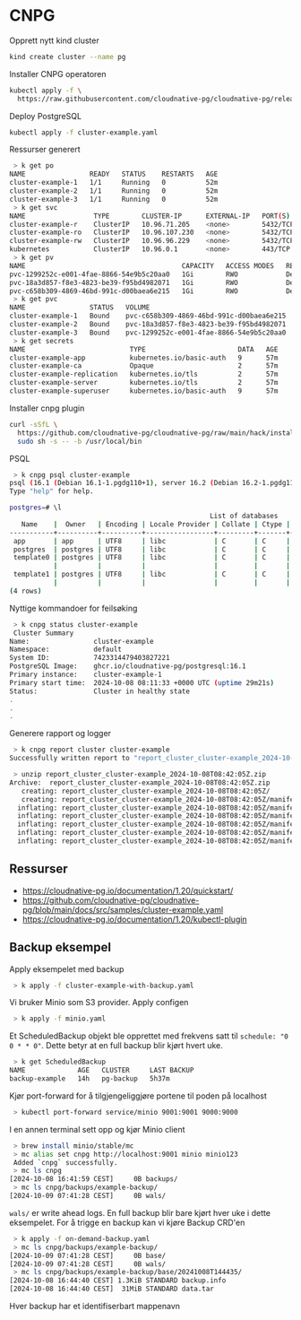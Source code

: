 # CNPG

Opprett nytt kind cluster

```bash
kind create cluster --name pg
```

Installer CNPG operatoren

```bash
kubectl apply -f \
  https://raw.githubusercontent.com/cloudnative-pg/cloudnative-pg/release-1.20/releases/cnpg-1.20.6.yaml
```

Deploy PostgreSQL

```bash
kubectl apply -f cluster-example.yaml
```

Ressurser generert

```bash
 > k get po
NAME                READY   STATUS    RESTARTS   AGE
cluster-example-1   1/1     Running   0          52m
cluster-example-2   1/1     Running   0          52m
cluster-example-3   1/1     Running   0          52m
 > k get svc
NAME                 TYPE        CLUSTER-IP      EXTERNAL-IP   PORT(S)    AGE
cluster-example-r    ClusterIP   10.96.71.205    <none>        5432/TCP   53m
cluster-example-ro   ClusterIP   10.96.107.230   <none>        5432/TCP   53m
cluster-example-rw   ClusterIP   10.96.96.229    <none>        5432/TCP   53m
kubernetes           ClusterIP   10.96.0.1       <none>        443/TCP    55m
 > k get pv
NAME                                       CAPACITY   ACCESS MODES   RECLAIM POLICY   STATUS   CLAIM                       STORAGECLASS   REASON   AGE
pvc-1299252c-e001-4fae-8866-54e9b5c20aa0   1Gi        RWO            Delete           Bound    default/cluster-example-3   standard                56m
pvc-18a3d857-f8e3-4823-be39-f95bd4982071   1Gi        RWO            Delete           Bound    default/cluster-example-2   standard                56m
pvc-c658b309-4869-46bd-991c-d00baea6e215   1Gi        RWO            Delete           Bound    default/cluster-example-1   standard                57m
 > k get pvc
NAME                STATUS   VOLUME                                     CAPACITY   ACCESS MODES   STORAGECLASS   AGE
cluster-example-1   Bound    pvc-c658b309-4869-46bd-991c-d00baea6e215   1Gi        RWO            standard       57m
cluster-example-2   Bound    pvc-18a3d857-f8e3-4823-be39-f95bd4982071   1Gi        RWO            standard       56m
cluster-example-3   Bound    pvc-1299252c-e001-4fae-8866-54e9b5c20aa0   1Gi        RWO            standard       56m
 > k get secrets
NAME                          TYPE                       DATA   AGE
cluster-example-app           kubernetes.io/basic-auth   9      57m
cluster-example-ca            Opaque                     2      57m
cluster-example-replication   kubernetes.io/tls          2      57m
cluster-example-server        kubernetes.io/tls          2      57m
cluster-example-superuser     kubernetes.io/basic-auth   9      57m
```

Installer cnpg plugin

```bash
curl -sSfL \
  https://github.com/cloudnative-pg/cloudnative-pg/raw/main/hack/install-cnpg-plugin.sh | \
  sudo sh -s -- -b /usr/local/bin
```

PSQL

```bash
 > k cnpg psql cluster-example
psql (16.1 (Debian 16.1-1.pgdg110+1), server 16.2 (Debian 16.2-1.pgdg110+2))
Type "help" for help.

postgres=# \l
                                                  List of databases
   Name    |  Owner   | Encoding | Locale Provider | Collate | Ctype | ICU Locale | ICU Rules |   Access privileges
-----------+----------+----------+-----------------+---------+-------+------------+-----------+-----------------------
 app       | app      | UTF8     | libc            | C       | C     |            |           |
 postgres  | postgres | UTF8     | libc            | C       | C     |            |           |
 template0 | postgres | UTF8     | libc            | C       | C     |            |           | =c/postgres          +
           |          |          |                 |         |       |            |           | postgres=CTc/postgres
 template1 | postgres | UTF8     | libc            | C       | C     |            |           | =c/postgres          +
           |          |          |                 |         |       |            |           | postgres=CTc/postgres
(4 rows)
```

Nyttige kommandoer for feilsøking

```bash
 > k cnpg status cluster-example
 Cluster Summary
Name:                cluster-example
Namespace:           default
System ID:           7423314479403827221
PostgreSQL Image:    ghcr.io/cloudnative-pg/postgresql:16.1
Primary instance:    cluster-example-1
Primary start time:  2024-10-08 08:11:33 +0000 UTC (uptime 29m21s)
Status:              Cluster in healthy state
.
.
.
```

Generere rapport og logger

```bash
 > k cnpg report cluster cluster-example
Successfully written report to "report_cluster_cluster-example_2024-10-08T08:42:05Z.zip" (format: "yaml")

 > unzip report_cluster_cluster-example_2024-10-08T08:42:05Z.zip
Archive:  report_cluster_cluster-example_2024-10-08T08:42:05Z.zip
   creating: report_cluster_cluster-example_2024-10-08T08:42:05Z/
   creating: report_cluster_cluster-example_2024-10-08T08:42:05Z/manifests/
  inflating: report_cluster_cluster-example_2024-10-08T08:42:05Z/manifests/cluster.yaml
  inflating: report_cluster_cluster-example_2024-10-08T08:42:05Z/manifests/cluster-pods.yaml
  inflating: report_cluster_cluster-example_2024-10-08T08:42:05Z/manifests/cluster-jobs.yaml
  inflating: report_cluster_cluster-example_2024-10-08T08:42:05Z/manifests/events.yaml
  inflating: report_cluster_cluster-example_2024-10-08T08:42:05Z/manifests/cluster-pvcs.yaml
```

## Ressurser

- https://cloudnative-pg.io/documentation/1.20/quickstart/
- https://github.com/cloudnative-pg/cloudnative-pg/blob/main/docs/src/samples/cluster-example.yaml
- https://cloudnative-pg.io/documentation/1.20/kubectl-plugin

## Backup eksempel

Apply eksempelet med backup

```bash
 > k apply -f cluster-example-with-backup.yaml
```

Vi bruker Minio som S3 provider. Apply configen

```bash
 > k apply -f minio.yaml
```

Et ScheduledBackup objekt ble opprettet med frekvens satt til `schedule: "0 0 * * 0"`. Dette betyr at en full backup blir kjørt hvert uke.

```bash
 > k get ScheduledBackup
NAME             AGE   CLUSTER     LAST BACKUP
backup-example   14h   pg-backup   5h37m
```

Kjør port-forward for å tilgjengeliggjøre portene til poden på localhost

```bash
 > kubectl port-forward service/minio 9001:9001 9000:9000
```

I en annen terminal sett opp og kjør Minio client

```bash
 > brew install minio/stable/mc
 > mc alias set cnpg http://localhost:9001 minio minio123
 Added `cnpg` successfully.
 > mc ls cnpg
[2024-10-08 16:41:59 CEST]     0B backups/
 > mc ls cnpg/backups/example-backup/
[2024-10-09 07:41:28 CEST]     0B wals/
```

`wals/` er write ahead logs. En full backup blir bare kjørt hver uke i dette eksempelet. For å trigge en backup kan vi kjøre Backup CRD'en

```bash
 > k apply -f on-demand-backup.yaml
 > mc ls cnpg/backups/example-backup/
[2024-10-09 07:41:28 CEST]     0B base/
[2024-10-09 07:41:28 CEST]     0B wals/
 > mc ls cnpg/backups/example-backup/base/20241008T144435/
[2024-10-08 16:44:40 CEST] 1.3KiB STANDARD backup.info
[2024-10-08 16:44:40 CEST]  31MiB STANDARD data.tar
```

Hver backup har et identifiserbart mappenavn
